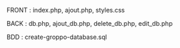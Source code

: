 FRONT : index.php, ajout.php, styles.css

BACK : db.php, ajout_db.php, delete_db.php, edit_db.php

BDD : create-groppo-database.sql